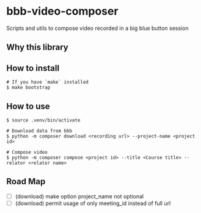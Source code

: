 # bbb-video-composer
Scripts and utils to compose video recorded in a big blue button session

## Why this library

## How to install
```shell
# If you have `make` installed
$ make bootstrap
```

## How to use
```shell
$ source .venv/bin/activate

# Download data from bbb
$ python -m composer download <recording url> --project-name <project id>

# Compose video
$ python -m composer compose <project id> --title <Course title> --relator <relator name> 
```

## Road Map
- [ ] (download) make option project_name not optional
- [ ] (download) permit usage of only meeting_id instead of full url
